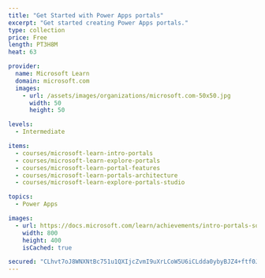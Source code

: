 ```yaml
---
title: "Get Started with Power Apps portals"
excerpt: "Get started creating Power Apps portals."
type: collection
price: Free
length: PT3H8M
heat: 63

provider:
  name: Microsoft Learn
  domain: microsoft.com
  images:
    - url: /assets/images/organizations/microsoft.com-50x50.jpg
      width: 50
      height: 50

levels:
  - Intermediate

items:
  - courses/microsoft-learn-intro-portals
  - courses/microsoft-learn-explore-portals
  - courses/microsoft-learn-portal-features
  - courses/microsoft-learn-portals-architecture
  - courses/microsoft-learn-explore-portals-studio

topics:
  - Power Apps

images:
  - url: https://docs.microsoft.com/learn/achievements/intro-portals-social.png
    width: 800
    height: 400
    isCached: true

secured: "CLhvt7oJ8WNXNtBc751u1QXIjcZvmI9uXrLCoW5U6iCLdda0ybyBJZ4+ftf0JndQMPGF1688EEII3DrdOcGJCXnsNSkumom9t7UC6vXAsCSFpdd5kTSPfk3wXlGkZy3ci+Z/hwnz3OuICCgoB2mLtlxmPmWy8TD81vuFSR26ZUVv3MaLP0gtpeIpa8foHxokj5Eg8yGgpmX79c3tbacB9ae8M0eZeoiD++0TwWH8whxSQg4DcpGJP94aPkUEq12J4A/Fv9dxS+OPrWKJYppfgWASrpx8htFIbO+EZEu4/pHZ6Chawp7yE+qXbRHy8VQFmUwuuCcyOWWOlpar2yF8ytxDvRdy9C68ZpzmclUudGM=;c2HyN9eWygMmxaI8oX+VIA=="
---
```


